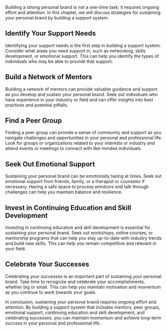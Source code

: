 
Building a strong personal brand is not a one-time task; it requires ongoing effort and attention. In this chapter, we will discuss strategies for sustaining your personal brand by building a support system.

Identify Your Support Needs
---------------------------

Identifying your support needs is the first step in building a support system. Consider what areas you need support in, such as networking, skills development, or emotional support. This can help you identify the types of individuals who may be able to provide that support.

Build a Network of Mentors
--------------------------

Building a network of mentors can provide valuable guidance and support as you develop and sustain your personal brand. Seek out individuals who have experience in your industry or field and can offer insights into best practices and potential pitfalls.

Find a Peer Group
-----------------

Finding a peer group can provide a sense of community and support as you navigate challenges and opportunities in your personal and professional life. Look for groups or organizations related to your interests or industry and attend events or meetings to connect with like-minded individuals.

Seek Out Emotional Support
--------------------------

Sustaining your personal brand can be emotionally taxing at times. Seek out emotional support from friends, family, or a therapist or counselor if necessary. Having a safe space to process emotions and talk through challenges can help you maintain balance and resilience.

Invest in Continuing Education and Skill Development
----------------------------------------------------

Investing in continuing education and skill development is essential for sustaining your personal brand. Seek out workshops, online courses, or mentorship programs that can help you stay up-to-date with industry trends and build new skills. This can help you remain competitive and relevant in your field.

Celebrate Your Successes
------------------------

Celebrating your successes is an important part of sustaining your personal brand. Take time to recognize and celebrate your accomplishments, whether big or small. This can help you maintain motivation and momentum as you continue to work towards your goals.

In conclusion, sustaining your personal brand requires ongoing effort and attention. By building a support system that includes mentors, peer groups, emotional support, continuing education and skill development, and celebrating successes, you can maintain momentum and achieve long-term success in your personal and professional life.
